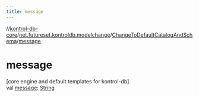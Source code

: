 ```yaml
---
title: message
---
```

//[kontrol-db-core](../../../index.html)/[net.futureset.kontroldb.modelchange](../index.html)/[ChangeToDefaultCatalogAndSchema](index.html)/[message](message.html)



# message



[core engine and default templates for kontrol-db]\
val [message](message.html): [String](https://kotlinlang.org/api/latest/jvm/stdlib/kotlin/-string/index.html)





